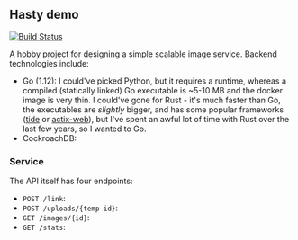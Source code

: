 ## Hasty demo

[![Build Status](https://api.travis-ci.org/wafflespeanut/hasty-demo.svg?branch=master)](https://travis-ci.org/wafflespeanut/hasty-demo)

A hobby project for designing a simple scalable image service. Backend technologies include:

- Go (1.12): I could've picked Python, but it requires a runtime, whereas a compiled (statically linked) Go executable is ~5-10 MB and the docker image is very thin. I could've gone for Rust - it's much faster than Go, the executables are *slightly* bigger, and has some popular frameworks ([tide](https://github.com/rustasync/tide/) or [actix-web](https://github.com/actix/actix-web)), but I've spent an awful lot of time with Rust over the last few years, so I wanted to Go.
- CockroachDB:

### Service

The API itself has four endpoints:

 - `POST /link`:
 - `POST /uploads/{temp-id}`:
 - `GET /images/{id}`:
 - `GET /stats`:
